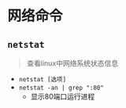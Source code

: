 # 网络命令

## `netstat`

> 查看linux中网络系统状态信息

- `netstat [选项]`
- `netstat -an | grep ":80"`
    - 显示80端口运行进程